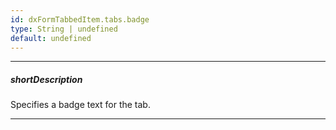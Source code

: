 ```yaml
---
id: dxFormTabbedItem.tabs.badge
type: String | undefined
default: undefined
---
```

---
##### shortDescription
Specifies a badge text for the tab.

---
